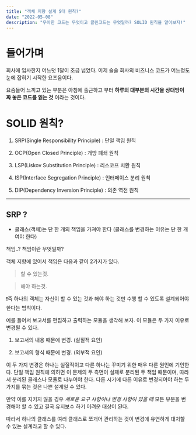 ```yaml
---
title: "객체 지향 설계 5대 원칙?"
date: "2022-05-08"
description: "우아한 코드는 무엇이고 클린코드는 무엇일까? SOLID 원칙을 알아보자!"
---
```


# 들어가며

회사에 입사한지 어느덧 1달이 조금 넘었다. 이제 슬슬 회사의 비즈니스 코드가 어느정도 눈에 잡히기 시작한 요즈음이다.

요즘들어 느끼고 있는 부분은 아침에 출근하고 부터 **하루의 대부분의 시간을 상대방이 짜 놓은 코드를 읽는 것** 이라는 것이다.

# SOLID 원칙?

1. SRP(Single Responsibility Principle) : 단일 책임 원칙

2. OCP(Open Closed Principle) : 개방 폐쇄 원칙

3. LSP(Liskov Substitution Principle) : 리스코프 치환 원칙

4. ISP(Interface Segregation Principle) : 인터페이스 분리 원칙

5. DIP(Dependency Inversion Principle) : 의존 역전 원칙

---

## SRP ?

- 클래스(객체)는 단 한 개의 책임을 가져야 한다 (클래스를 변경하는 이유는 단 한 개여야 한다)

책임..? 책임이란 무엇일까?

객체 지향에 있어서 책임은 다음과 같이 2가지가 있다.

> 할 수 있는것.

> 해야 하는것.

❗️즉 하나의 객체는 자신이 할 수 있는 것과 해야 하는 것만 수행 할 수 있도록 설계되어야 한다는 법칙이다.

예를 들어서 보고서를 편집하고 출력하는 모듈을 생각해 보자. 이 모듈은 두 가지 이유로 변경될 수 있다.

1. 보고서의 내용 때문에 변경. (실질적 요인)

2. 보고서의 형식 때문에 변경. (외부적 요인)

이 두 가지 변경은 하나는 실질적이고 다른 하나는 꾸미기 위한 매우 다른 원인에 기인한다. 단일 책임 원칙에 의하면 이 문제의 두 측면이 실제로 분리된 두 책임 때문이며, 따라서 분리된 클래스나 모듈로 나누어야 한다. 다른 시기에 다른 이유로 변경되어야 하는 두 가지를 묶는 것은 나쁜 설계일 수 있다.

만약 이를 지키지 않을 경우 _새로운 요구 사항이나 변경 사항이 있을 때_ 모든 부분을 변경해야 할 수 있고 결국 유지보수 하기 어려운 대상이 된다.

따라서 하나의 클래스를 여러 클래스로 쪼개어 관리하는 것이 변경에 유연하게 대처할 수 있는 설계라고 할 수 있다.
